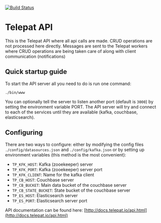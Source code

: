 [![Build Status](https://travis-ci.org/telepat-io/telepat-api.svg)](https://travis-ci.org/telepat-io/telepat-api)

# Telepat API

This is the Telepat API where all api calls are made. CRUD operations are not processed here directly. Messages are
sent to the Telepat workers where CRUD operations are being taken care of along with client communication (notifications)

## Quick startup guide

To start the API server all you need to do is run one command:

`./bin/www`

You can optionally tell the server to listen another port (default is `3000`) by setting the environment variable PORT.
The API server will try and connect to each of the services until they are available (kafka, couchbase, elasticsearch).

## Configuring

There are two ways to configure: either by modifying the config files `./config/datasources.json` and `./config/kafka.json`
or by setting up environment variables (this method is the most convenient):

* `TP_KFK_HOST`: Kafka (zooekeeper) server
* `TP_KFK_PORT`: Kafka (zooekeeper) server port
* `TP_KFK_CLIENT`: Name for the kafka client
* `TP_CB_HOST`: Couchbase server
* `TP_CB_BUCKET`: Main data bucket of the couchbase server
* `TP_CB_STATE_BUCKET`: State bucket of the couchbase server
* `TP_ES_HOST`: Elasticsearch server
* `TP_ES_PORT`: Elasticsearch server port

API documentation can be found here: [http://docs.telepat.io/api.html](http://docs.telepat.io/api.html)
